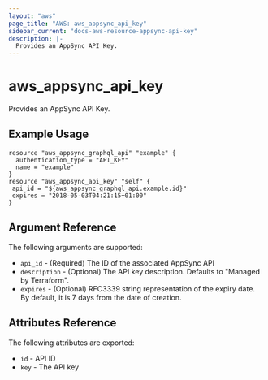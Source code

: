 ```yaml
---
layout: "aws"
page_title: "AWS: aws_appsync_api_key"
sidebar_current: "docs-aws-resource-appsync-api-key"
description: |-
  Provides an AppSync API Key.
---
```


# aws_appsync_api_key

Provides an AppSync API Key.

## Example Usage

```hcl
resource "aws_appsync_graphql_api" "example" {
  authentication_type = "API_KEY"
  name = "example"
}
resource "aws_appsync_api_key" "self" {
 api_id = "${aws_appsync_graphql_api.example.id}"
 expires = "2018-05-03T04:21:15+01:00"
}

```

## Argument Reference

The following arguments are supported:

* `api_id` - (Required) The ID of the associated AppSync API
* `description` - (Optional) The API key description. Defaults to "Managed by Terraform".
* `expires` - (Optional)  RFC3339 string representation of the expiry date. By default, it is 7 days from the date of creation.


## Attributes Reference

The following attributes are exported:

* `id` - API ID
* `key` - The API key
